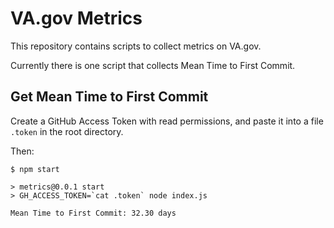 # VA.gov Metrics

This repository contains scripts to collect metrics on VA.gov.

Currently there is one script that collects Mean Time to First Commit.

## Get Mean Time to First Commit

Create a GitHub Access Token with read permissions, and paste it into a file `.token` in the root directory.

Then:

    $ npm start

    > metrics@0.0.1 start
    > GH_ACCESS_TOKEN=`cat .token` node index.js

    Mean Time to First Commit: 32.30 days
